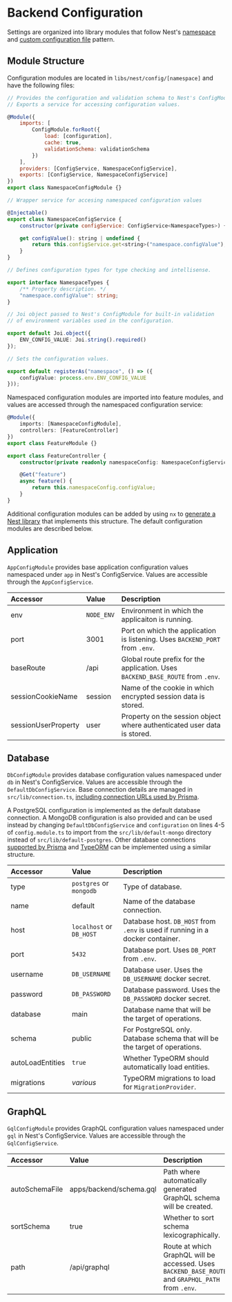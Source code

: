 # Backend Configuration

Settings are organized into library modules that follow Nest's [namespace](https://docs.nestjs.com/techniques/configuration#configuration-namespaces) and [custom configuration file](https://docs.nestjs.com/techniques/configuration#custom-configuration-files) pattern.

## Module Structure

Configuration modules are located in `libs/nest/config/[namespace]` and have the following files:

<CodeGroup>
<CodeGroupItem title="config.module.ts">

```js
// Provides the configuration and validation schema to Nest's ConfigModule.
// Exports a service for accessing configuration values.

@Module({
	imports: [
		ConfigModule.forRoot({
			load: [configuration],
			cache: true,
			validationSchema: validationSchema
		})
	],
	providers: [ConfigService, NamespaceConfigService],
	exports: [ConfigService, NamespaceConfigService]
})
export class NamespaceConfigModule {}
```

</CodeGroupItem>
<CodeGroupItem title="config.service.ts">

```js
// Wrapper service for accesing namespaced configuration values

@Injectable()
export class NamespaceConfigService {
	constructor(private configService: ConfigService<NamespaceTypes>) {}

	get configValue(): string | undefined {
		return this.configService.get<string>("namespace.configValue");
	}
}
```

</CodeGroupItem>
<CodeGroupItem title="config.types.ts">

```ts
// Defines configuration types for type checking and intellisense.

export interface NamespaceTypes {
	/** Property description. */
	"namespace.configValue": string;
}
```

</CodeGroupItem>
<CodeGroupItem title="config.validation.ts">

```ts
// Joi object passed to Nest's ConfigModule for built-in validation
// of environment variables used in the configuration.

export default Joi.object({
	ENV_CONFIG_VALUE: Joi.string().required()
});
```

</CodeGroupItem>
<CodeGroupItem title="configuration.ts">

```ts
// Sets the configuration values.

export default registerAs("namespace", () => ({
	configValue: process.env.ENV_CONFIG_VALUE
}));
```

</CodeGroupItem>
</CodeGroup>

Namespaced configuration modules are imported into feature modules, and values are accessed through the namespaced configuration service:

<CodeGroup>
<CodeGroupItem title="feature.module.ts">

```ts
@Module({
	imports: [NamespaceConfigModule],
	controllers: [FeatureController]
})
export class FeatureModule {}
```

</CodeGroupItem>
<CodeGroupItem title="feature.controller.ts">

```ts
export class FeatureController {
	constructor(private readonly namespaceConfig: NamespaceConfigService) {}

	@Get("feature")
	async feature() {
		return this.namespaceConfig.configValue;
	}
}
```

</CodeGroupItem>
</CodeGroup>

Additional configuration modules can be added by using `nx` to [generate a Nest library](./commands.md#generators) that implements this structure. The default configuration modules are described below.

## Application

`AppConfigModule` provides base application configuration values namespaced under `app` in Nest's ConfigService. Values are accessible through the `AppConfigService`.

| Accessor            | Value      | Description                                                                     |
| :------------------ | :--------- | :------------------------------------------------------------------------------ |
| env                 | `NODE_ENV` | Environment in which the applicaiton is running.                                |
| port                | 3001       | Port on which the application is listening. Uses `BACKEND_PORT` from `.env`.    |
| baseRoute           | /api       | Global route prefix for the application. Uses `BACKEND_BASE_ROUTE` from `.env`. |
| sessionCookieName   | session    | Name of the cookie in which encrypted session data is stored.                   |
| sessionUserProperty | user       | Property on the session object where authenticated user data is stored.         |

## Database

`DbConfigModule` provides database configuration values namespaced under `db` in Nest's ConfigService. Values are accessible through the `DefaultDbConfigService`. Base connection details are managed in `src/lib/connection.ts`, [including connection URLs used by Prisma](#prisma).

A PostgreSQL configuration is implemented as the default database connection. A MongoDB configuration is also provided and can be used instead by changing `DefaultDbConfigService` and `configuration` on lines 4-5 of `config.module.ts` to import from the `src/lib/default-mongo` directory instead of `src/lib/default-postgres`. Other database connections [supported by Prisma](#prisma) and [TypeORM](#typeorm) can be implemented using a similar structure.

| Accessor         | Value                    | Description                                                                    |
| :--------------- | :----------------------- | :----------------------------------------------------------------------------- |
| type             | `postgres` or `mongodb`  | Type of database.                                                              |
| name             | default                  | Name of the database connection.                                               |
| host             | `localhost` or `DB_HOST` | Database host. `DB_HOST` from `.env` is used if running in a docker container. |
| port             | `5432`                   | Database port. Uses `DB_PORT` from `.env`.                                     |
| username         | `DB_USERNAME`            | Database user. Uses the `DB_USERNAME` docker secret.                           |
| password         | `DB_PASSWORD`            | Database password. Uses the `DB_PASSWORD` docker secret.                       |
| database         | main                     | Database name that will be the target of operations.                           |
| schema           | public                   | For PostgreSQL only. Database schema that will be the target of operations.    |
| autoLoadEntities | `true`                   | Whether TypeORM should automatically load entities.                            |
| migrations       | _various_                | TypeORM migrations to load for `MigrationProvider`.                            |

## GraphQL

`GqlConfigModule` provides GraphQL configuration values namespaced under `gql` in Nest's ConfigService. Values are accessible through the `GqlConfigService`.

| Accessor       | Value                   | Description                                                                                        |
| :------------- | :---------------------- | :------------------------------------------------------------------------------------------------- |
| autoSchemaFile | apps/backend/schema.gql | Path where automatically generated GraphQL schema will be created.                                 |
| sortSchema     | true                    | Whether to sort schema lexicographically.                                                          |
| path           | /api/graphql            | Route at which GraphQL will be accessed. Uses `BACKEND_BASE_ROUTE` and `GRAPHQL_PATH` from `.env`. |
